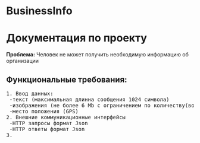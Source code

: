 # BusinessInfo
<h1>Документация по проекту</h1>

<p><strong>Проблема:</strong> Человек не может получить необходимую информацию об организации</p>



<h2>Функциональные требования:</h2>
<pre>
1. Ввод данных:
 -текст (максимальная длинна сообщения 1024 символа)
 -изображения (не более 6 Mb с ограничением по количеству(возможно одно - аватарка))
 -место положения (GPS)
2. Внешние коммуникационные интерфейсы
 -HTTP запросы формат Json
 -HTTP ответы формат Json
3. 
</pre>
